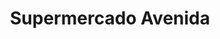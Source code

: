 ---
title: "Supermercado Avenida"
url: /santa-clara-de-buena-vista/supermercado-avenida/
shop: supermercado
---